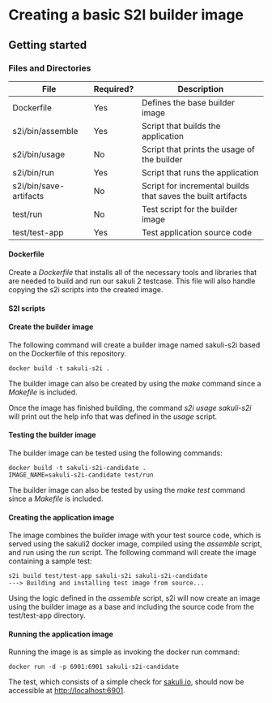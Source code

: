 # Creating a basic S2I builder image  

## Getting started  

### Files and Directories  
| File                   | Required? | Description                                                  |
|------------------------|-----------|--------------------------------------------------------------|
| Dockerfile             | Yes       | Defines the base builder image                               |
| s2i/bin/assemble       | Yes       | Script that builds the application                           |
| s2i/bin/usage          | No        | Script that prints the usage of the builder                  |
| s2i/bin/run            | Yes       | Script that runs the application                             |
| s2i/bin/save-artifacts | No        | Script for incremental builds that saves the built artifacts |
| test/run               | No        | Test script for the builder image                            |
| test/test-app          | Yes       | Test application source code                                 |

#### Dockerfile
Create a *Dockerfile* that installs all of the necessary tools and libraries that are needed to build and run our sakuli 2 testcase.  This file will also handle copying the s2i scripts into the created image.

#### S2I scripts

#### Create the builder image
The following command will create a builder image named sakuli-s2i based on the Dockerfile of this repository.
```
docker build -t sakuli-s2i .
```
The builder image can also be created by using the *make* command since a *Makefile* is included.

Once the image has finished building, the command *s2i usage sakuli-s2i* will print out the help info that was defined in the *usage* script.

#### Testing the builder image
The builder image can be tested using the following commands:
```
docker build -t sakuli-s2i-candidate .
IMAGE_NAME=sakuli-s2i-candidate test/run
```
The builder image can also be tested by using the *make test* command since a *Makefile* is included.

#### Creating the application image
The image combines the builder image with your test source code, which is served using the sakuli2 docker image, compiled using the *assemble* script, and run using the *run* script.
The following command will create the image containing a sample test:
```
s2i build test/test-app sakuli-s2i sakuli-s2i-candidate
---> Building and installing test image from source...
```
Using the logic defined in the *assemble* script, s2i will now create an image using the builder image as a base and including the source code from the test/test-app directory. 

#### Running the application image
Running the image is as simple as invoking the docker run command:
```
docker run -d -p 6901:6901 sakuli-s2i-candidate
```
The test, which consists of a simple check for [sakuli.io](https://sakuli.io), should now be accessible at  [http://localhost:6901](http://localhost:6901?password=vncpassword).

